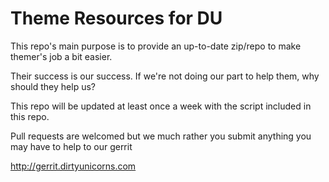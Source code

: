 # Theme Resources for DU #

This repo's main purpose is to provide an up-to-date zip/repo to make themer's job a bit easier.

Their success is our success. If we're not doing our part to help them, why should they help us?

This repo will be updated at least once a week with the script included in this repo.

Pull requests are welcomed but we much rather you submit anything you may have to help to our gerrit

http://gerrit.dirtyunicorns.com
